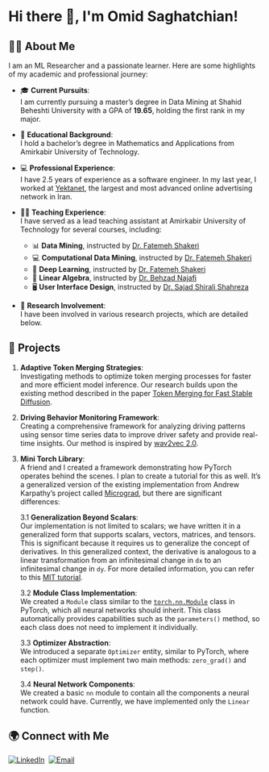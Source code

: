# Hi there 👋, I'm Omid Saghatchian!

## 🧑‍🔬 About Me
I am an ML Researcher and a passionate learner. Here are some highlights of my academic and professional journey:

- 🎓 **Current Pursuits**:  
  I am currently pursuing a master’s degree in Data Mining at Shahid Beheshti University with a GPA of **19.65**, holding the first rank in my major.

- 🧮 **Educational Background**:  
  I hold a bachelor’s degree in Mathematics and Applications from Amirkabir University of Technology.

- 💻 **Professional Experience**:  
  I have 2.5 years of experience as a software engineer. In my last year, I worked at [Yektanet](https://www.linkedin.com/company/yektanet/?originalSubdomain=ir), the largest and most advanced online advertising network in Iran.

- 🧑‍🏫 **Teaching Experience**:  
  I have served as a lead teaching assistant at Amirkabir University of Technology for several courses, including:
  - 📊 **Data Mining**, instructed by [Dr. Fatemeh Shakeri](https://scholar.google.com/citations?user=35zq7c4AAAAJ&hl=en)
  - 💻 **Computational Data Mining**, instructed by [Dr. Fatemeh Shakeri](https://scholar.google.com/citations?user=35zq7c4AAAAJ&hl=en)
  - 🤖 **Deep Learning**, instructed by [Dr. Fatemeh Shakeri](https://scholar.google.com/citations?user=35zq7c4AAAAJ&hl=en)
  - 📐 **Linear Algebra**, instructed by [Dr. Behzad Najafi](https://scholar.google.com/citations?user=DqRal7EAAAAJ&hl=en)
  - 🖥️ **User Interface Design**, instructed by [Dr. Sajad Shirali Shahreza](https://sajad.shirali.ir/)

- 🔬 **Research Involvement**:  
  I have been involved in various research projects, which are detailed below.

## 🚀 Projects

1. **Adaptive Token Merging Strategies**:  
   Investigating methods to optimize token merging processes for faster and more efficient model inference. Our research builds upon the existing method described in the paper [Token Merging for Fast Stable Diffusion](https://arxiv.org/abs/2303.17604).

2. **Driving Behavior Monitoring Framework**:  
   Creating a comprehensive framework for analyzing driving patterns using sensor time series data to improve driver safety and provide real-time insights. Our method is inspired by [wav2vec 2.0](https://arxiv.org/abs/2006.11477).

3. **Mini Torch Library**:  
   A friend and I created a framework demonstrating how PyTorch operates behind the scenes. I plan to create a tutorial for this as well. It’s a generalized version of the existing implementation from Andrew Karpathy’s project called [Micrograd](https://github.com/karpathy/micrograd), but there are significant differences:

   3.1 **Generalization Beyond Scalars**:  
   Our implementation is not limited to scalars; we have written it in a generalized form that supports scalars, vectors, matrices, and tensors. This is significant because it requires us to generalize the concept of derivatives. In this generalized context, the derivative is analogous to a linear transformation from an infinitesimal change in `dx` to an infinitesimal change in `dy`. For more detailed information, you can refer to this [MIT tutorial](https://ocw.mit.edu/courses/18-s096-matrix-calculus-for-machine-learning-and-beyond-january-iap-2023/video_galleries/lecture-videos/).

   3.2 **Module Class Implementation**:  
   We created a `Module` class similar to the [`torch.nn.Module`](https://pytorch.org/docs/stable/generated/torch.nn.Module.html) class in PyTorch, which all neural networks should inherit. This class automatically provides capabilities such as the `parameters()` method, so each class does not need to implement it individually.

   3.3 **Optimizer Abstraction**:  
   We introduced a separate `Optimizer` entity, similar to PyTorch, where each optimizer must implement two main methods: `zero_grad()` and `step()`.

   3.4 **Neural Network Components**:  
   We created a basic `nn` module to contain all the components a neural network could have. Currently, we have implemented only the `Linear` function.

## 🌍 Connect with Me
[![LinkedIn](https://img.shields.io/badge/-LinkedIn-0e76a8?style=flat&logo=Linkedin&logoColor=white)](https://www.linkedin.com/in/omidiu)&nbsp;
[![Email](https://img.shields.io/badge/-Email-c14438?style=flat&logo=Gmail&logoColor=white)](mailto:omidsaghatchian@gmail.com)&nbsp;
